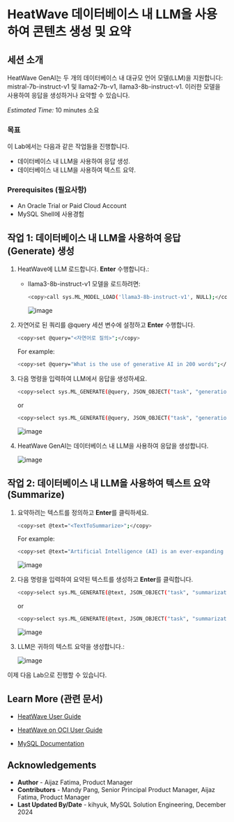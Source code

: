# HeatWave 데이터베이스 내 LLM을 사용하여 콘텐츠 생성 및 요약

## 세션 소개

HeatWave GenAI는 두 개의 데이터베이스 내 대규모 언어 모델(LLM)을 지원합니다: mistral-7b-instruct-v1 및 llama2-7b-v1, llama3-8b-instruct-v1. 이러한 모델을 사용하여 응답을 생성하거나 요약할 수 있습니다.

_Estimated Time:_ 10 minutes 소요

### 목표

이 Lab에서는 다음과 같은 작업들을 진행합니다.

- 데이터베이스 내 LLM을 사용하여 응답 생성.
- 데이터베이스 내 LLM을 사용하여 텍스트 요약.

### Prerequisites (필요사항)

- An Oracle Trial or Paid Cloud Account
- MySQL Shell에 사용경험

## 작업 1:  데이터베이스 내 LLM을 사용하여 응답(Generate) 생성

1. HeatWave에 LLM 로드합니다. **Enter** 수행합니다.:

    - llama3-8b-instruct-v1 모델을 로드하려면:

        ```bash
        <copy>call sys.ML_MODEL_LOAD('llama3-8b-instruct-v1', NULL);</copy>
        ```

        ![image](https://github.com/user-attachments/assets/aa1d6050-84b9-4314-9080-3a60e7d3d696)

2. 자연어로 된 쿼리를 @query 세션 변수에 설정하고 **Enter** 수행합니다.

    ```bash
    <copy>set @query="<자연어로 질의>";</copy>
    ```

    For example:
    
    ```bash
    <copy>set @query="What is the use of generative AI in 200 words";</copy>
    ```
3. 다음 명령을 입력하여 LLM에서 응답을 생성하세요. 

    ```bash
    <copy>select sys.ML_GENERATE(@query, JSON_OBJECT("task", "generation", "model_id", "llama3-8b-instruct-v1"));</copy>
    ```

    or

    ```bash
    <copy>select sys.ML_GENERATE(@query, JSON_OBJECT("task", "generation", "model_id", "llama3-8b-instruct-v1", "language", "ko"));</copy>
    ```
        
    ![image](https://github.com/user-attachments/assets/d745dabb-36f8-4ffa-b155-f263fe78a874)

4. HeatWave GenAI는 데이터베이스 내 LLM을 사용하여 응답을 생성합니다.

    ![image](https://github.com/user-attachments/assets/1112b344-0031-406a-9aef-fb74927d8e0a)

## 작업 2: 데이터베이스 내 LLM을 사용하여 텍스트 요약 (Summarize)

1. 요약하려는 텍스트를 정의하고 **Enter**를 클릭하세요.

    ```bash
    <copy>set @text="<TextToSummarize>";</copy>
    ```

    For example:
    ```bash
    <copy>set @text="Artificial Intelligence (AI) is an ever-expanding field that holds immense potential to transform our societal and professional landscapes. AI pertains to the creation of computer systems capable of simulating human intelligence to carry out tasks such as visual perception, speech recognition, decision-making, and language translation. A significant stride in AI development is the ascension of machine learning, a segment of AI that empowers computers to glean insights from data without explicit programming. By analyzing copious amounts of data and recognizing patterns, machine learning algorithms are becoming increasingly proficient at forecasting outcomes and making decisions. The integration of AI is already underway across diverse industries, ranging from healthcare and finance to transportation. In the healthcare sector, AI is playing a pivotal role in crafting personalized treatment plans for patients based on their unique medical history and genetic composition. In finance, AI is instrumental in detecting fraudulent activities and offering investment advice. Furthermore, in transportation, AI is driving advancements in self-driving vehicle technology and optimizing traffic management systems. Despite the manifold advantages associated with AI, there exist apprehensions regarding its potential societal impact. Some express concern about the possibility of AI leading to job displacement, as machines become more adept at performing tasks traditionally undertaken by humans. Additionally, there are worries about the potential malicious applications of AI technology.";</copy>
    ```

    ![image](https://github.com/user-attachments/assets/24ea5eaf-21d1-49c9-b38f-2d442e0d38bc)

2. 다음 명령을 입력하여 요약된 텍스트를 생성하고 **Enter**를 클릭합니다.

    ```bash
    <copy>select sys.ML_GENERATE(@text, JSON_OBJECT("task", "summarization", "model_id", "llama3-8b-instruct-v1"));</copy>
    ```

    or

    ```bash
    <copy>select sys.ML_GENERATE(@text, JSON_OBJECT("task", "summarization", "model_id", "llama3-8b-instruct-v1", "language", "ko"));</copy>
    ```   

    ![image](https://github.com/user-attachments/assets/05084c40-b9e7-4372-a537-5ff7c1f911fa)

 4. LLM은 귀하의 텍스트 요약을 생성합니다.:

    ![image](https://github.com/user-attachments/assets/0dcf8469-27b6-4f37-96a7-771dd9f34fe7)


이제 다음 Lab으로 진행할 수 있습니다.

## Learn More (관련 문서)

- [HeatWave User Guide](https://dev.mysql.com/doc/heatwave/en/)

- [HeatWave on OCI User Guide](https://docs.oracle.com/en-us/iaas/mysql-database/index.html)

- [MySQL Documentation](https://dev.mysql.com/)


## Acknowledgements

- **Author** - Aijaz Fatima, Product Manager
- **Contributors** - Mandy Pang, Senior Principal Product Manager, Aijaz Fatima, Product Manager
- **Last Updated By/Date** - kihyuk, MySQL Solution Engineering, December 2024

